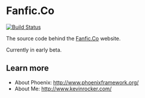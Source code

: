 # Fanfic.Co

[![Build Status](https://travis-ci.org/kjrocker/phoenix-fanfic.svg?branch=master)](https://travis-ci.org/kjrocker/phoenix-fanfic)

The source code behind the [Fanfic.Co](https://beta.fanfic.co) website.

Currently in early beta.

## Learn more

  * About Phoenix: http://www.phoenixframework.org/
  * About Me: http://www.kevinrocker.com/
